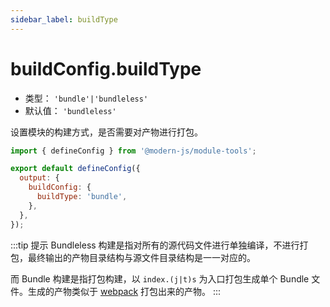 ```yaml
---
sidebar_label: buildType
---
```


# buildConfig.buildType



* 类型： `'bundle'|'bundleless'`
* 默认值： `'bundleless'`

设置模块的构建方式，是否需要对产物进行打包。

```js title="modern.config.js"
import { defineConfig } from '@modern-js/module-tools';

export default defineConfig({
  output: {
    buildConfig: {
      buildType: 'bundle',
    },
  },
});
```

:::tip 提示
Bundleless 构建是指对所有的源代码文件进行单独编译，不进行打包，最终输出的产物目录结构与源文件目录结构是一一对应的。

而 Bundle 构建是指打包构建，以 `index.(j|t)s` 为入口打包生成单个 Bundle 文件。生成的产物类似于 [webpack](https://webpack.js.org/) 打包出来的产物。
:::
